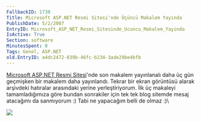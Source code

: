 ```yaml
---
FallbackID: 1738
Title: Microsoft ASP.NET Resmi Sitesi'nde Üçüncü Makalem Yayında
PublishDate: 5/2/2007
EntryID: Microsoft_ASP_NET_Resmi_Sitesinde_Ucuncu_Makalem_Yayinda
IsActive: True
Section: software
MinutesSpent: 0
Tags: Genel, ASP.NET
old.EntryID: a4dc2472-839b-46fc-b234-3ade29be4bfb
---
```

[Microsoft ASP.NET Resmi Sitesi](http://www.asp.net)'nde son makalem
yayınlanalı daha üç gün geçmişken bir makalem daha yayınlandı. Tekrar
bir ekran görüntüsü alarak arşivdeki hatıralar arasındaki yerine
yerleştiriyorum. İlk üç makaleyi tamamladığımıza göre bundan sonrakiler
için tek tek blog sitemde mesaj atacağımı da sanmıyorum :) Tabi ne
yapacağım belli de olmaz :)\

![](http://cdn.daron.yondem.com/assets/1738/01052007_1.png)


